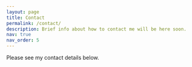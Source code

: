 ```yaml
---
layout: page
title: Contact
permalink: /contact/
description: Brief info about how to contact me will be here soon.
nav: true
nav_order: 5
---
```


Please see my contact details below.

